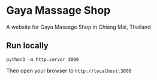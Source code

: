 # Gaya Massage Shop
A website for Gaya Massage Shop in Chiang Mai, Thailand

## Run locally

```
python3 -m http.server 3000
```

Then open your browser to `http://localhost:3000`